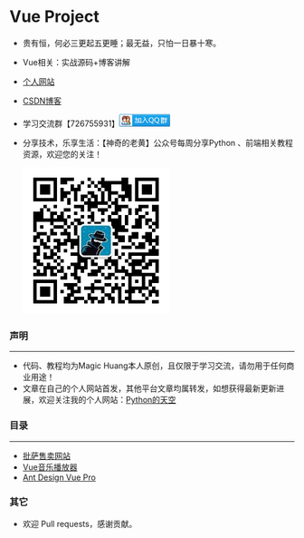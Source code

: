 # Vue Project

- 贵有恒，何必三更起五更睡；最无益，只怕一日暴十寒。

- Vue相关：实战源码+博客讲解

- [个人网站](http://pythonsky.cn/ "Python的天空")

- [CSDN博客](https://blog.csdn.net/hzw6991 "神奇的老黄")

- 学习交流群【726755931】[![image](https://github.com/MH-Blog/Pictures/raw/master/qqgroup.png)](https://jq.qq.com/?wv=1027&k=5vfXUJ0"QQ交流群")

- 分享技术，乐享生活：【神奇的老黄】公众号每周分享Python 、前端相关教程资源，欢迎您的关注！

  ![image](https://github.com/MH-Blog/Pictures/raw/master/MH-Blog.jpg)

  

### 声明

------

- 代码、教程均为Magic Huang本人原创，且仅限于学习交流，请勿用于任何商业用途！
- 文章在自己的个人网站首发，其他平台文章均属转发，如想获得最新更新进展，欢迎关注我的个人网站：[Python的天空](http://pythonsky.cn/)



### 目录

------

- [批萨售卖网站](https://github.com/MH-Blog/Vue/tree/master/Pizza)
- [Vue音乐播放器](https://github.com/MH-Blog/Vue/tree/master/vue-music)
- [Ant Design Vue Pro](https://github.com/MH-Blog/Vue/tree/master/ant-design)



### 其它

- 欢迎 Pull requests，感谢贡献。